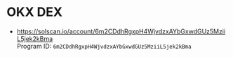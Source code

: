 # OKX DEX

- https://solscan.io/account/6m2CDdhRgxpH4WjvdzxAYbGxwdGUz5MziiL5jek2kBma  
  Program ID: `6m2CDdhRgxpH4WjvdzxAYbGxwdGUz5MziiL5jek2kBma`

